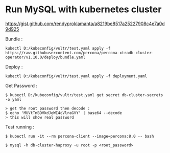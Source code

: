 # Run MySQL with kubernetes cluster

https://gist.github.com/rendyproklamanta/a8219be8517a25227908c4e7a0d9d925

Bundle :
```
kubectl D:/kubeconfig/vultr/test.yaml apply -f https://raw.githubusercontent.com/percona/percona-xtradb-cluster-operator/v1.10.0/deploy/bundle.yaml
```

Deploy :
```
kubectl D:/kubeconfig/vultr/test.yaml apply -f deployment.yaml
```

Get Password :
```
$ kubectl D:/kubeconfig/vultr/test.yaml get secret db-cluster-secrets -o yaml

> get the root password then decode :
$ echo 'MUVtTnBDVkdJeWI4cVlraGVY' | base64 --decode
> this will show real password
```

Test running :
```
$ kubectl run -it --rm percona-client --image=percona:8.0 -- bash

$ mysql -h db-cluster-haproxy -u root -p <root_password>
```